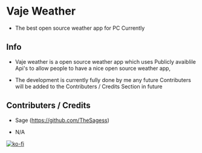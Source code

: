 # Vaje Weather

- The best open source weather app for PC Currently

## Info

- Vaje weather is a open source weather app which uses Publicly avaiblile Api's to allow people to have a nice open source weather app, 

- The development is currently fully done by me any future Contributers will be added to the Contributers / Credits Section in future




## Contributers / Credits 

- Sage (https://github.com/TheSagess)

- N/A

[![ko-fi](https://ko-fi.com/img/githubbutton_sm.svg)](https://ko-fi.com/G2G2145GJR)

